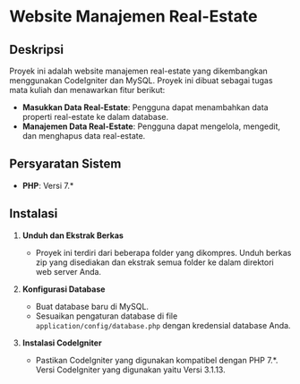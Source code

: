 # Website Manajemen Real-Estate

## Deskripsi

Proyek ini adalah website manajemen real-estate yang dikembangkan menggunakan CodeIgniter dan MySQL. Proyek ini dibuat sebagai tugas mata kuliah dan menawarkan fitur berikut:

- **Masukkan Data Real-Estate**: Pengguna dapat menambahkan data properti real-estate ke dalam database.
- **Manajemen Data Real-Estate**: Pengguna dapat mengelola, mengedit, dan menghapus data real-estate.

## Persyaratan Sistem

- **PHP**: Versi 7.*

## Instalasi

1. **Unduh dan Ekstrak Berkas**

   - Proyek ini terdiri dari beberapa folder yang dikompres. Unduh berkas zip yang disediakan dan ekstrak semua folder ke dalam direktori web server Anda.

2. **Konfigurasi Database**

   - Buat database baru di MySQL.
   - Sesuaikan pengaturan database di file `application/config/database.php` dengan kredensial database Anda.

3. **Instalasi CodeIgniter**

   - Pastikan CodeIgniter yang digunakan kompatibel dengan PHP 7.*. Versi CodeIgniter yang digunakan yaitu Versi 3.1.13.
